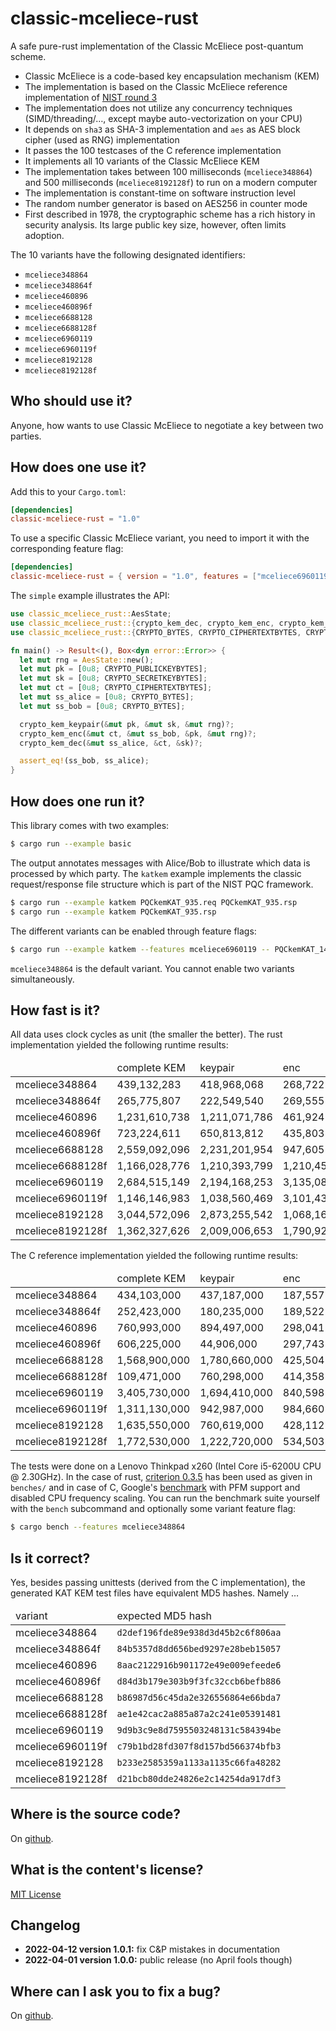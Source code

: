 # classic-mceliece-rust

A safe pure-rust implementation of the Classic McEliece post-quantum scheme.

* Classic McEliece is a code-based key encapsulation mechanism (KEM)
* The implementation is based on the Classic McEliece reference implementation of [NIST round 3](https://csrc.nist.gov/Projects/post-quantum-cryptography/round-3-submissions)
* The implementation does not utilize any concurrency techniques (SIMD/threading/…, except maybe auto-vectorization on your CPU)
* It depends on `sha3` as SHA-3 implementation and `aes` as AES block cipher (used as RNG) implementation
* It passes the 100 testcases of the C reference implementation
* It implements all 10 variants of the Classic McEliece KEM
* The implementation takes between 100 milliseconds (`mceliece348864`) and 500 milliseconds (`mceliece8192128f`) to run on a modern computer
* The implementation is constant-time on software instruction level
* The random number generator is based on AES256 in counter mode
* First described in 1978, the cryptographic scheme has a rich history in security analysis. Its large public key size, however, often limits adoption.

The 10 variants have the following designated identifiers:

* `mceliece348864`
* `mceliece348864f`
* `mceliece460896`
* `mceliece460896f`
* `mceliece6688128`
* `mceliece6688128f`
* `mceliece6960119`
* `mceliece6960119f`
* `mceliece8192128`
* `mceliece8192128f`

## Who should use it?

Anyone, how wants to use Classic McEliece to negotiate a key between two parties.

## How does one use it?

Add this to your `Cargo.toml`:
```toml
[dependencies]
classic-mceliece-rust = "1.0"
```

To use a specific Classic McEliece variant, you need to import it with the corresponding feature flag:

```toml
[dependencies]
classic-mceliece-rust = { version = "1.0", features = ["mceliece6960119"] }
```

The `simple` example illustrates the API:
```rust
use classic_mceliece_rust::AesState;
use classic_mceliece_rust::{crypto_kem_dec, crypto_kem_enc, crypto_kem_keypair};
use classic_mceliece_rust::{CRYPTO_BYTES, CRYPTO_CIPHERTEXTBYTES, CRYPTO_PUBLICKEYBYTES, CRYPTO_SECRETKEYBYTES};

fn main() -> Result<(), Box<dyn error::Error>> {
  let mut rng = AesState::new();
  let mut pk = [0u8; CRYPTO_PUBLICKEYBYTES];
  let mut sk = [0u8; CRYPTO_SECRETKEYBYTES];
  let mut ct = [0u8; CRYPTO_CIPHERTEXTBYTES];
  let mut ss_alice = [0u8; CRYPTO_BYTES];
  let mut ss_bob = [0u8; CRYPTO_BYTES];

  crypto_kem_keypair(&mut pk, &mut sk, &mut rng)?;
  crypto_kem_enc(&mut ct, &mut ss_bob, &pk, &mut rng)?;
  crypto_kem_dec(&mut ss_alice, &ct, &sk)?;

  assert_eq!(ss_bob, ss_alice);
}
```

## How does one run it?

This library comes with two examples:

```bash
$ cargo run --example basic
```

The output annotates messages with Alice/Bob to illustrate which data is processed by which party.
The `katkem` example implements the classic request/response file structure which is part of the NIST PQC framework.

```bash
$ cargo run --example katkem PQCkemKAT_935.req PQCkemKAT_935.rsp
$ cargo run --example katkem PQCkemKAT_935.rsp
```

The different variants can be enabled through feature flags:

```bash
$ cargo run --example katkem --features mceliece6960119 -- PQCkemKAT_1450.req PQCkemKAT_1450.rsp
```

`mceliece348864` is the default variant. You cannot enable two variants simultaneously.

## How fast is it?

All data uses clock cycles as unit (the smaller the better).
The rust implementation yielded the following runtime results:

<table>
  <thead>
    <tr><td></td><td>complete KEM</td><td>keypair</td><td>enc</td><td>dec</td></tr>
  </thead><tbody>
    <tr><td>mceliece348864</td><td>439,132,283</td><td>418,968,068</td><td>268,722</td><td>43,444,716</td></tr>
    <tr><td>mceliece348864f</td><td>265,775,807</td><td>222,549,540</td><td>269,555</td><td>43,245,009</td></tr>
    <tr><td>mceliece460896</td><td>1,231,610,738</td><td>1,211,071,786</td><td>461,924</td><td>107,828,642</td></tr>
    <tr><td>mceliece460896f</td><td>723,224,611</td><td>650,813,812</td><td>435,803</td><td>104,153,026</td></tr>
    <tr><td>mceliece6688128</td><td>2,559,092,096</td><td>2,231,201,954</td><td>947,605</td><td>198,260,095</td></tr>
    <tr><td>mceliece6688128f</td><td>1,166,028,776</td><td>1,210,393,799</td><td>1,210,453</td><td>200,919,923</td></tr>
    <tr><td>mceliece6960119</td><td>2,684,515,149</td><td>2,194,168,253</td><td>3,135,087</td><td>194,131,917</td></tr>
    <tr><td>mceliece6960119f</td><td>1,146,146,983</td><td>1,038,560,469</td><td>3,101,435</td><td>194,415,995</td></tr>
    <tr><td>mceliece8192128</td><td>3,044,572,096</td><td>2,873,255,542</td><td>1,068,166</td><td>249,912,972</td></tr>
    <tr><td>mceliece8192128f</td><td>1,362,327,626</td><td>2,009,006,653</td><td>1,790,924</td><td>272,566,816</td></tr>
  </tbody>
</table>

The C reference implementation yielded the following runtime results:

<table>
  <thead>
    <tr><td></td><td>complete KEM</td><td>keypair</td><td>enc</td><td>dec</td></tr>
  </thead><tbody>
    <tr><td>mceliece348864</td><td>434,103,000</td><td>437,187,000</td><td>187,557</td><td>73,801,300</td></tr>
    <tr><td>mceliece348864f</td><td>252,423,000</td><td>180,235,000</td><td>189,522</td><td>73,668,000</td></tr>
    <tr><td>mceliece460896</td><td>760,993,000</td><td>894,497,000</td><td>298,041</td><td>154,507,000</td></tr>
    <tr><td>mceliece460896f</td><td>606,225,000</td><td>44,906,000</td><td>297,743</td><td>154,013,000</td></tr>
    <tr><td>mceliece6688128</td><td>1,568,900,000</td><td>1,780,660,000</td><td>425,504</td><td>29,575,000</td></tr>
    <tr><td>mceliece6688128f</td><td>109,471,000</td><td>760,298,000</td><td>414,358</td><td>298,173,000</td></tr>
    <tr><td>mceliece6960119</td><td>3,405,730,000</td><td>1,694,410,000</td><td>840,598</td><td>287,154,000</td></tr>
    <tr><td>mceliece6960119f</td><td>1,311,130,000</td><td>942,987,000</td><td>984,660</td><td>303,543,000</td></tr>
    <tr><td>mceliece8192128</td><td>1,635,550,000</td><td>760,619,000</td><td>428,112</td><td>361,999,000</td></tr>
    <tr><td>mceliece8192128f</td><td>1,772,530,000</td><td>1,222,720,000</td><td>534,503</td><td>392,729,000</td></tr>
  </tbody>
</table>

The tests were done on a Lenovo Thinkpad x260 (Intel Core i5-6200U CPU @ 2.30GHz). In the case of rust, [criterion 0.3.5](https://crates.io/crates/criterion) has been used as given in `benches/` and in case of C, Google's [benchmark](https://github.com/google/benchmark/blob/v1.6.1/docs/perf_counters.md) with PFM support and disabled CPU frequency scaling. You can run the benchmark suite yourself with the `bench` subcommand and optionally some variant feature flag:

```bash
$ cargo bench --features mceliece348864
```

## Is it correct?

Yes, besides passing unittests (derived from the C implementation), the generated KAT KEM test files have equivalent MD5 hashes. Namely …

<table>
  <thead>
    <tr><td>variant</td><td>expected MD5 hash</td></tr>
  </thead><tbody>
    <tr><td>mceliece348864</td><td><code>d2def196fde89e938d3d45b2c6f806aa</code></td></tr>
    <tr><td>mceliece348864f</td><td><code>84b5357d8dd656bed9297e28beb15057</code></td></tr>
    <tr><td>mceliece460896</td><td><code>8aac2122916b901172e49e009efeede6</code></td></tr>
    <tr><td>mceliece460896f</td><td><code>d84d3b179e303b9f3fc32ccb6befb886</code></td></tr>
    <tr><td>mceliece6688128</td><td><code>b86987d56c45da2e326556864e66bda7</code></td></tr>
    <tr><td>mceliece6688128f</td><td><code>ae1e42cac2a885a87a2c241e05391481</code></td></tr>
    <tr><td>mceliece6960119</td><td><code>9d9b3c9e8d7595503248131c584394be</code></td></tr>
    <tr><td>mceliece6960119f</td><td><code>c79b1bd28fd307f8d157bd566374bfb3</code></td></tr>
    <tr><td>mceliece8192128</td><td><code>b233e2585359a1133a1135c66fa48282</code></td></tr>
    <tr><td>mceliece8192128f</td><td><code>d21bcb80dde24826e2c14254da917df3</code></td></tr>
  </tbody>
</table>

## Where is the source code?

On [github](https://github.com/prokls/classic-mceliece-rust).

## What is the content's license?

[MIT License](LICENSE.txt)

## Changelog

* **2022-04-12 version 1.0.1:** fix C&P mistakes in documentation
* **2022-04-01 version 1.0.0:** public release (no April fools though)

## Where can I ask you to fix a bug?

On [github](https://github.com/prokls/classic-mceliece-rust/issues).
